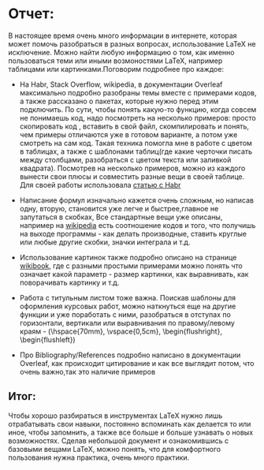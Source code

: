 # Отчет:
В настоящее время очень много информации в интернете, которая может помочь разобраться в разных вопросах, использование LaTeX не исключение.
Можно найти любую информацию о том, как именно пользоваться теми или иными возмоностями LaTeX, например таблицами или картинками.Поговорим подробнее про каждое:
- На Habr, Stack Overflow, wikipedia, в документации Overleaf максимально подробно разобраны темы вместе с примерами кодов, а также рассказано о пакетах, которые нужно перед этим подключить.
По сути, чтобы понять какую-то функцию, когда совсем не понимаешь код, надо посмотреть на несколько примеров: просто скопировать код , 
вставить в свой файл, скомпилировать и понять, чем примеры отличаются уже в готовом варианте, а потом уже смотреть на сам код. 
Такая техника помогла мне в работе с цветом в таблицах, а также с шаблонами таблиц(где какие черточки писать между столбцами,
разобраться с цветом текста или заливкой квадрата). Посмотрев на несколько примеров, можно из каждого вынести свои плюсы и совместить
разные вещи в своей таблице. Для своей работы использовала [статью c Habr](https://habr.com/ru/post/52166/) 

- Написание формул изначально кажется очень сложным, но написав одну, вторую, становится уже легче и быстрее,главное не запутаться в скобках, 
Все стандартные вещи уже описаны, например на [wikipedia](https://ru.wikipedia.org/wiki/%D0%92%D0%B8%D0%BA%D0%B8%D0%BF%D0%B5%D0%B4%D0%B8%D1%8F:%D0%9F%D1%80%D0%B8%D0%BC%D0%B5%D1%80%D1%8B_%D0%BE%D1%84%D0%BE%D1%80%D0%BC%D0%BB%D0%B5%D0%BD%D0%B8%D1%8F_%D1%84%D0%BE%D1%80%D0%BC%D1%83%D0%BB) 
есть соотношение кодов и того, что получишь на выходе программы - как делать производные, 
ставить круглые или любые другие скобки, значки интеграла и т.д. 

- Использование картинок также подробно описано на странице [wikibook](https://en.wikibooks.org/wiki/LaTeX/Floats,_Figures_and_Captions), где с разными простыми примерами можно понять что означает какой параметр - размер картинки, как выравнивать, как поворачивать картинку и т.д.

- Работа с титульным листом тоже важна. Поискав шаблоны для оформления курсовых работ, можно наткнуться еще на другие функции и уже поработать с ними, разобраться в отступах по горизонтали, вертикали или выравнивания по правому/левому краям - (\hspace{70mm}, \vspace{0,5cm},  \begin{flushright},
\begin{flushleft})
- Про Bibliography/References подробно написано в документации Overleaf, как происходит цитирование и как все выглядит потом, что очень важно,так это  наличие примеров
## Итог:
Чтобы хорошо разбираться в инструментах LaTeX нужно лишь отрабатывать свои навыки, постоянно вспоминать как делается то или иное, чтобы запомнить, а также все больше и больше узнавать о новых возможностях. Сделав небольшой документ и ознакомившись с базовыми вещами LaTeX, можно понять, что для комфортного пользования нужна практика, очень много практики. 

